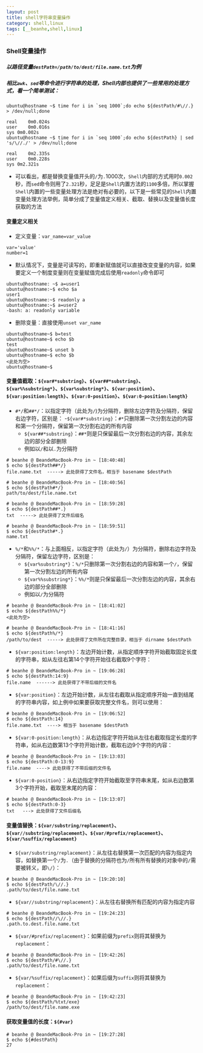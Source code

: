 ```yaml
---
layout: post
title: shell字符串变量操作
category: shell,linux
tags: [__beanhe,shell,linux]
---
```


### Shell变量操作

##### 以路径变量`destPath=/path/to/dest/file.name.txt`为例

##### 相比`awk`、`sed`等命令进行字符串的处理，Shell内部也提供了一些常用的处理方式，看一个简单测试：

```
ubuntu@hostname ~$ time for i in `seq 1000`;do echo ${destPath/#\//.} > /dev/null;done

real	0m0.024s
user	0m0.016s
sys	0m0.002s
ubuntu@hostname ~$ time for i in `seq 1000`;do echo ${destPath} | sed 's/\//./' > /dev/null;done

real	0m2.335s
user	0m0.228s
sys	0m2.321s
```

- 可以看出，都是替换变量值开头的`/`为`.`1000次，`Shell`内部的方式用时`0.002`秒，而`sed`命令则用了`2.321`秒，足足是`Shell`内置方法的`1100`多倍，所以掌握`Shell`内置的一些变量处理方法是绝对有必要的，以下是一些常见的`Shell`内置变量处理方法举例，简单分成了变量值定义相关、截取、替换以及变量值长度获取的方法

#### 变量定义相关

- 定义变量：`var_name=var_value`

```
var='value'
number=1
```

- 默认情况下，变量是可读写的，即重新赋值就可以直接改变变量的内容，如果要定义一个制度变量则在变量赋值完成后使用`readonly`命令即可

```
ubuntu@hostname: ~$ a=user1
ubuntu@hostname:~$ echo $a
user1
ubuntu@hostname:~$ readonly a
ubuntu@hostname:~$ a=user2
-bash: a: readonly variable
```

- 删除变量：直接使用`unset var_name`

```
ubuntu@hostname~$ b=test
ubuntu@hostname~$ echo $b
test
ubuntu@hostname~$ unset b
ubuntu@hostname~$ echo $b
<此处为空>
ubuntu@hostname~$
```

#### 变量值截取：`${var#*substring}`、`${var##*substring}`、`${var%%substring*}`、`${var%substring*}`、`${var:position}`、`${var:position:length}`、`${var:0-position}`、`${var:0-position:length}`

- `#*/`和`##*/`：以指定字符（此处为`/`)为分隔符，删除左边字符及分隔符，保留右边字符，区别是：
	-`${var#*substring}`：`#*`只删除第一次分割左边的内容和第一个分隔符，保留第一次分割右边的所有内容
	- `${var##*substring}`：`##*`则是只保留最后一次分割右边的内容，其余左边的部分全部删除
	- 例如以`/`和以`.`为分隔符

```
# beanhe @ BeandeMacBook-Pro in ~ [18:40:48]
$ echo ${destPath##*/}
file.name.txt  -----> 此处获得了文件名，相当于 basename $destPath

# beanhe @ BeandeMacBook-Pro in ~ [18:40:56]
$ echo ${destPath#*/}
path/to/dest/file.name.txt

# beanhe @ BeandeMacBook-Pro in ~ [18:59:28]
$ echo ${destPath##*.}
txt  -----> 此处获得了文件后缀名

# beanhe @ BeandeMacBook-Pro in ~ [18:59:51]
$ echo ${destPath#*.}
name.txt
```

- `%/*`和`%%/*`：与上面相反，以指定字符（此处为`/`）为分隔符，删除右边字符及分隔符，保留左边字符，区别是：
	- `${var%substring*}`：`%/*`只删除第一次分割右边的内容和第一个`/`，保留第一次分割左边的所有内容
	- `${var%%substring*}`：`%%/*`则是只保留最后一次分割左边的内容，其余右边的部分全部删除
	- 例如以`/`为分隔符

```
# beanhe @ BeandeMacBook-Pro in ~ [18:41:02]
$ echo ${destPath%%/*}
<此处为空>

# beanhe @ BeandeMacBook-Pro in ~ [18:41:16]
$ echo ${destPath%/*}
/path/to/dest  -----> 此处获得了文件所在完整目录，相当于 dirname $destPath
```

- `${var:position:length}`：左边开始计数，从指定顺序字符开始截取固定长度的字符串，如从左往右第14个字符开始往右截取9个字符：

```
# beanhe @ BeandeMacBook-Pro in ~ [19:06:28]
$ echo ${destPath:14:9}
file.name  ------> 此处获得了不带后缀的文件名
```

- `${var:position}`：左边开始计数，从左往右截取从指定顺序开始一直到结尾的字符串内容，如上例中如果要获取完整文件名，则可以使用：

```
# beanhe @ BeandeMacBook-Pro in ~ [19:06:52]
$ echo ${destPath:14}
file.name.txt  ----> 相当于 basename $destPath
```

- `${var:0-position:length}`：从右边指定字符开始从左往右截取指定长度的字符串，如从右边数第13个字符开始计数，截取右边9个字符的内容：

```
# beanhe @ BeandeMacBook-Pro in ~ [19:13:03]
$ echo ${destPath:0-13:9}
file.name  ----> 此处获得了不带后缀的文件名
```

- `${var:0-position}`：从右边指定字符开始截取至字符串末尾，如从右边数第3个字符开始，截取至末尾的内容：

```
# beanhe @ BeandeMacBook-Pro in ~ [19:13:07]
$ echo ${destPath:0-3}
txt   ---> 此处获得了文件后缀名
```

#### 变量值替换：`${var/substring/replacement}`、`${var//substring/replacement}`、`${var/#prefix/replacement}`、`${var/%suffix/replacement}`

- `${var/substring/replacement}`：从左往右替换第一次匹配的内容为指定内容，如替换第一个`/`为`.`（由于替换的分隔符也为`/`所有所有替换的对象中的`/`需要被转义，即`\/`）：

```
# beanhe @ BeandeMacBook-Pro in ~ [19:20:10]
$ echo ${destPath/\//.}
.path/to/dest/file.name.txt
```

- `${var//substring/replacement}`：从左往右替换所有匹配的内容为指定内容

```
# beanhe @ BeandeMacBook-Pro in ~ [19:24:23]
$ echo ${destPath//\//.}
.path.to.dest.file.name.txt
```

- `${var/#prefix/replacement}`：如果前缀为`prefix`则将其替换为`replacement`：

```
# beanhe @ BeandeMacBook-Pro in ~ [19:42:26]
$ echo ${destPath/#\//.}
.path/to/dest/file.name.txt
```

- `${var/%suffix/replacement}`：如果后缀为`suffix`则将其替换为`replacement`：

```
# beanhe @ BeandeMacBook-Pro in ~ [19:42:23]
$ echo ${destPath/%txt/exe}
/path/to/dest/file.name.exe
```

#### 获取变量值的长度：`${#var}`

```
# beanhe @ BeandeMacBook-Pro in ~ [19:27:28]
$ echo ${#destPath}
27
```